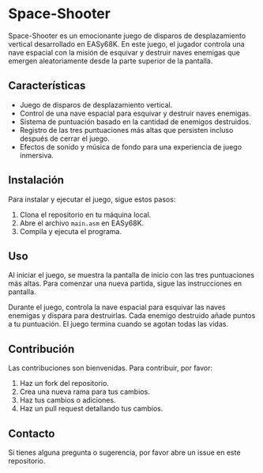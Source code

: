 # Space-Shooter

Space-Shooter es un emocionante juego de disparos de desplazamiento vertical desarrollado en EASy68K. En este juego, el jugador controla una nave espacial con la misión de esquivar y destruir naves enemigas que emergen aleatoriamente desde la parte superior de la pantalla.

## Características

- Juego de disparos de desplazamiento vertical.
- Control de una nave espacial para esquivar y destruir naves enemigas.
- Sistema de puntuación basado en la cantidad de enemigos destruidos.
- Registro de las tres puntuaciones más altas que persisten incluso después de cerrar el juego.
- Efectos de sonido y música de fondo para una experiencia de juego inmersiva.

## Instalación

Para instalar y ejecutar el juego, sigue estos pasos:

1. Clona el repositorio en tu máquina local.
2. Abre el archivo `main.asm` en EASy68K.
3. Compila y ejecuta el programa.

## Uso

Al iniciar el juego, se muestra la pantalla de inicio con las tres puntuaciones más altas. Para comenzar una nueva partida, sigue las instrucciones en pantalla.

Durante el juego, controla la nave espacial para esquivar las naves enemigas y dispara para destruirlas. Cada enemigo destruido añade puntos a tu puntuación. El juego termina cuando se agotan todas las vidas.

## Contribución

Las contribuciones son bienvenidas. Para contribuir, por favor:

1. Haz un fork del repositorio.
2. Crea una nueva rama para tus cambios.
3. Haz tus cambios o adiciones.
4. Haz un pull request detallando tus cambios.

## Contacto

Si tienes alguna pregunta o sugerencia, por favor abre un issue en este repositorio.
